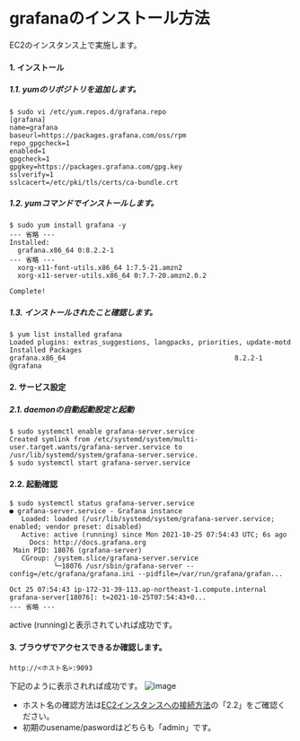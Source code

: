# grafanaのインストール方法
EC2のインスタンス上で実施します。
#### 1. インストール
##### 1.1. yumのリポジトリを追加します。
```
$ sudo vi /etc/yum.repos.d/grafana.repo
[grafana]
name=grafana
baseurl=https://packages.grafana.com/oss/rpm
repo_gpgcheck=1
enabled=1
gpgcheck=1
gpgkey=https://packages.grafana.com/gpg.key
sslverify=1
sslcacert=/etc/pki/tls/certs/ca-bundle.crt
```
##### 1.2. yumコマンドでインストールします。
```
$ sudo yum install grafana -y
--- 省略 ---
Installed:
  grafana.x86_64 0:8.2.2-1   
--- 省略 ---
  xorg-x11-font-utils.x86_64 1:7.5-21.amzn2                                                                       
  xorg-x11-server-utils.x86_64 0:7.7-20.amzn2.0.2                                                                 

Complete!
```
##### 1.3. インストールされたこと確認します。
```
$ yum list installed grafana
Loaded plugins: extras_suggestions, langpacks, priorities, update-motd
Installed Packages
grafana.x86_64                                          8.2.2-1                                           @grafana                 
```
#### 2. サービス設定
##### 2.1. daemonの自動起動設定と起動
```
$ sudo systemctl enable grafana-server.service
Created symlink from /etc/systemd/system/multi-user.target.wants/grafana-server.service to /usr/lib/systemd/system/grafana-server.service.
$ sudo systemctl start grafana-server.service
```
#### 2.2. 起動確認
```
$ sudo systemctl status grafana-server.service
● grafana-server.service - Grafana instance
   Loaded: loaded (/usr/lib/systemd/system/grafana-server.service; enabled; vendor preset: disabled)
   Active: active (running) since Mon 2021-10-25 07:54:43 UTC; 6s ago
     Docs: http://docs.grafana.org
 Main PID: 18076 (grafana-server)
   CGroup: /system.slice/grafana-server.service
           └─18076 /usr/sbin/grafana-server --config=/etc/grafana/grafana.ini --pidfile=/var/run/grafana/grafan...

Oct 25 07:54:43 ip-172-31-39-113.ap-northeast-1.compute.internal grafana-server[18076]: t=2021-10-25T07:54:43+0...
--- 省略 ---
```
active (running)と表示されていれば成功です。
#### 3. ブラウザでアクセスできるか確認します。
```
http://<ホスト名>:9093
```
下記のように表示されれば成功です。
![image](https://user-images.githubusercontent.com/91726058/138657629-08b0c8dd-ab78-4fd9-86e9-3cd6abdd71f5.png)
* ホスト名の確認方法は[EC2インスタンスへの接続方法](../../aws/connect_ec2_instance/README.md)の「2.2」をご確認ください。
* 初期のusename/paswordはどちらも「admin」です。
